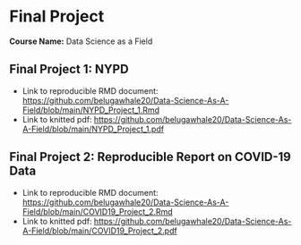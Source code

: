 # Final Project
**Course Name:** Data Science as a Field

## Final Project 1: NYPD
- Link to reproducible RMD document: https://github.com/belugawhale20/Data-Science-As-A-Field/blob/main/NYPD_Project_1.Rmd 
- Link to knitted pdf: https://github.com/belugawhale20/Data-Science-As-A-Field/blob/main/NYPD_Project_1.pdf

## Final Project 2:  Reproducible Report on COVID-19 Data
- Link to reproducible RMD document: https://github.com/belugawhale20/Data-Science-As-A-Field/blob/main/COVID19_Project_2.Rmd
- Link to knitted pdf: https://github.com/belugawhale20/Data-Science-As-A-Field/blob/main/COVID19_Project_2.pdf
